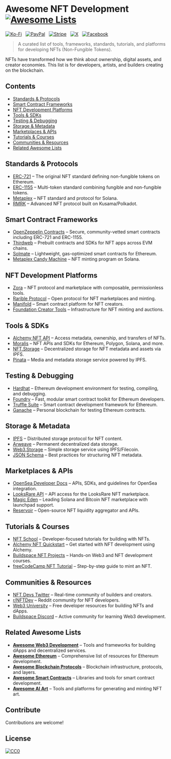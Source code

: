 # Awesome NFT Development [![Awesome Lists](https://srv-cdn.himpfen.io/badges/awesome-lists/awesomelists-flat.svg)](https://github.com/awesomelistsio/awesome)

[![Ko-Fi](https://srv-cdn.himpfen.io/badges/kofi/kofi-flat.svg)](https://ko-fi.com/awesomelists) &nbsp; [![PayPal](https://srv-cdn.himpfen.io/badges/paypal/paypal-flat.svg)](https://www.paypal.com/donate/?hosted_button_id=3LLKRXJU44EJJ) &nbsp; [![Stripe](https://srv-cdn.himpfen.io/badges/stripe/stripe-flat.svg)](https://tinyurl.com/e8ymxdw3) &nbsp; [![X](https://srv-cdn.himpfen.io/badges/twitter/twitter-flat.svg)](https://x.com/ListsAwesome) &nbsp; [![Facebook](https://srv-cdn.himpfen.io/badges/facebook-pages/facebook-pages-flat.svg)](https://www.facebook.com/awesomelists)

> A curated list of tools, frameworks, standards, tutorials, and platforms for developing NFTs (Non-Fungible Tokens).

NFTs have transformed how we think about ownership, digital assets, and creator economies. This list is for developers, artists, and builders creating on the blockchain.

## Contents

- [Standards & Protocols](#standards--protocols)
- [Smart Contract Frameworks](#smart-contract-frameworks)
- [NFT Development Platforms](#nft-development-platforms)
- [Tools & SDKs](#tools--sdks)
- [Testing & Debugging](#testing--debugging)
- [Storage & Metadata](#storage--metadata)
- [Marketplaces & APIs](#marketplaces--apis)
- [Tutorials & Courses](#tutorials--courses)
- [Communities & Resources](#communities--resources)
- [Related Awesome Lists](#related-awesome-lists)

## Standards & Protocols

- [ERC-721](https://eips.ethereum.org/EIPS/eip-721) – The original NFT standard defining non-fungible tokens on Ethereum.
- [ERC-1155](https://eips.ethereum.org/EIPS/eip-1155) – Multi-token standard combining fungible and non-fungible tokens.
- [Metaplex](https://docs.metaplex.com/) – NFT standard and protocol for Solana.
- [RMRK](https://rmrk.app/) – Advanced NFT protocol built on Kusama/Polkadot.

## Smart Contract Frameworks

- [OpenZeppelin Contracts](https://github.com/OpenZeppelin/openzeppelin-contracts) – Secure, community-vetted smart contracts including ERC-721 and ERC-1155.
- [Thirdweb](https://thirdweb.com/) – Prebuilt contracts and SDKs for NFT apps across EVM chains.
- [Solmate](https://github.com/transmissions11/solmate) – Lightweight, gas-optimized smart contracts for Ethereum.
- [Metaplex Candy Machine](https://docs.metaplex.com/developer-tools/candy-machine/) – NFT minting program on Solana.

## NFT Development Platforms

- [Zora](https://zora.co/) – NFT protocol and marketplace with composable, permissionless tools.
- [Rarible Protocol](https://docs.rarible.org/) – Open protocol for NFT marketplaces and minting.
- [Manifold](https://www.manifold.xyz/) – Smart contract platform for NFT creators.
- [Foundation Creator Tools](https://docs.foundation.app/) – Infrastructure for NFT minting and auctions.

## Tools & SDKs

- [Alchemy NFT API](https://docs.alchemy.com/reference/nft-api-quickstart) – Access metadata, ownership, and transfers of NFTs.
- [Moralis](https://moralis.io/) – NFT APIs and SDKs for Ethereum, Polygon, Solana, and more.
- [NFT.Storage](https://nft.storage/) – Decentralized storage for NFT metadata and assets via IPFS.
- [Pinata](https://www.pinata.cloud/) – Media and metadata storage service powered by IPFS.

## Testing & Debugging

- [Hardhat](https://hardhat.org/) – Ethereum development environment for testing, compiling, and debugging.
- [Foundry](https://book.getfoundry.sh/) – Fast, modular smart contract toolkit for Ethereum developers.
- [Truffle Suite](https://trufflesuite.com/) – Smart contract development framework for Ethereum.
- [Ganache](https://trufflesuite.com/ganache/) – Personal blockchain for testing Ethereum contracts.

## Storage & Metadata

- [IPFS](https://ipfs.tech/) – Distributed storage protocol for NFT content.
- [Arweave](https://www.arweave.org/) – Permanent decentralized data storage.
- [Web3.Storage](https://web3.storage/) – Simple storage service using IPFS/Filecoin.
- [JSON Schema](https://json-schema.org/) – Best practices for structuring NFT metadata.

## Marketplaces & APIs

- [OpenSea Developer Docs](https://docs.opensea.io/) – APIs, SDKs, and guidelines for OpenSea integration.
- [LooksRare API](https://docs.looksrare.org/) – API access for the LooksRare NFT marketplace.
- [Magic Eden](https://magiceden.io/) – Leading Solana and Bitcoin NFT marketplace with launchpad support.
- [Reservoir](https://docs.reservoir.tools/) – Open-source NFT liquidity aggregator and APIs.

## Tutorials & Courses

- [NFT School](https://nftschool.dev/) – Developer-focused tutorials for building with NFTs.
- [Alchemy NFT Quickstart](https://docs.alchemy.com/docs/nft-api-quickstart) – Get started with NFT development using Alchemy.
- [Buildspace NFT Projects](https://buildspace.so/) – Hands-on Web3 and NFT development courses.
- [freeCodeCamp NFT Tutorial](https://www.freecodecamp.org/news/create-an-nft-using-erc721/) – Step-by-step guide to mint an NFT.

## Communities & Resources

- [NFT Devs Twitter](https://twitter.com/search?q=nft%20dev&src=typed_query) – Real-time community of builders and creators.
- [r/NFTDev](https://www.reddit.com/r/NFTDev/) – Reddit community for NFT developers.
- [Web3 University](https://www.web3.university/) – Free developer resources for building NFTs and dApps.
- [Buildspace Discord](https://buildspace.so/discord) – Active community for learning Web3 development.

## Related Awesome Lists

- **[Awesome Web3 Development](https://github.com/awesomelistsio/awesome-web3-development)** – Tools and frameworks for building dApps and decentralized services.
- **[Awesome Ethereum](https://github.com/awesomelistsio/awesome-ethereum)** – Comprehensive list of resources for Ethereum development.
- **[Awesome Blockchain Protocols](https://github.com/awesomelistsio/awesome-blockchain-protocols)** – Blockchain infrastructure, protocols, and layers.
- **[Awesome Smart Contracts](https://github.com/awesomelistsio/awesome-smart-contracts)** – Libraries and tools for smart contract development.
- **[Awesome AI Art](https://github.com/awesomelistsio/awesome-ai-art)** – Tools and platforms for generating and minting NFT art.
  
## Contribute

Contributions are welcome!

## License

[![CC0](https://mirrors.creativecommons.org/presskit/buttons/88x31/svg/by-sa.svg)](http://creativecommons.org/licenses/by-sa/4.0/)
